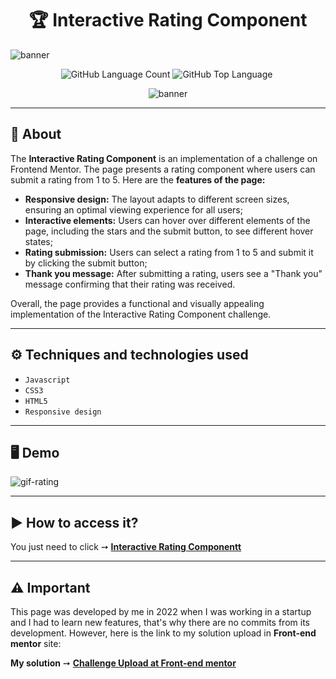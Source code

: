 <h1 align="center"> 🏆 Interactive Rating Component  </h1>

![banner](https://github.com/salvedojuliao/page_interactive-rating-component/assets/44206400/8c7d8f9d-6ef2-41cf-9839-8e702ace38db)

<p align="center">
<img alt="GitHub Language Count" src="https://img.shields.io/github/languages/count/salvedojuliao/page_interactive-rating-component" />
<img alt="GitHub Top Language" src="https://img.shields.io/github/languages/top/salvedojuliao/page_interactive-rating-component" />
<img alt="" src="https://img.shields.io/github/repo-size/salvedojuliao/page_interactive-rating-component" />
</p>

<p align="center">
 <img alt="banner" align="center" src="http://img.shields.io/static/v1?label=STATUS&message=%20FINISHED&color=GREEN&style=for-the-badge" />
</p>

***

## 📌 About 

The **Interactive Rating Component** is an implementation of a challenge on Frontend Mentor. The page presents a rating component where users can submit a rating from 1 to 5. Here are the **features of the page:**

- **Responsive design:** The layout adapts to different screen sizes, ensuring an optimal viewing experience for all users;
- **Interactive elements:** Users can hover over different elements of the page, including the stars and the submit button, to see different hover states;
- **Rating submission:** Users can select a rating from 1 to 5 and submit it by clicking the submit button;
- **Thank you message:** After submitting a rating, users see a "Thank you" message confirming that their rating was received.

Overall, the page provides a functional and visually appealing implementation of the Interactive Rating Component challenge.

***

## ⚙️ Techniques and technologies used
- ``Javascript``
- ``CSS3``
- ``HTML5``
- ``Responsive design``

***

## 🖥️ Demo  

![gif-rating](https://github.com/salvedojuliao/page_interactive-rating-component/assets/44206400/3403b532-c37d-4caf-b5e7-81a053d3c73e)

***

## ▶️ How to access it?
You just need to click ➙ <b><a href="https://salvedojuliao.github.io/page_interactive-rating-component/"> Interactive Rating Componentt </a></b>

***

## ⚠️ Important
This page was developed by me in 2022 when I was working in a startup and I had to learn new features, that's why there are no commits from its development. However, here is the link to
my solution upload in **Front-end mentor** site:

**My solution** ➙ <b><a href="https://www.frontendmentor.io/solutions/responsive-interactive-rating-component-main-using-css-html-and-js-fmIa4Vt_n8"> Challenge Upload at Front-end mentor </a></b>
